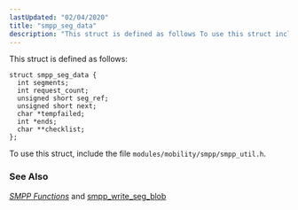 ```yaml
---
lastUpdated: "02/04/2020"
title: "smpp_seg_data"
description: "This struct is defined as follows To use this struct include the file modules mobility smpp smpp util h Chapter 46 SMPP Functions and smpp write seg blob..."
---
```


This struct is defined as follows:

```
struct smpp_seg_data {
  int segments;
  int request_count;
  unsigned short seg_ref;
  unsigned short next;
  char *tempfailed;
  int *ends;
  char **checklist;
};
```

To use this struct, include the file `modules/mobility/smpp/smpp_util.h`.

### <a name="idp40709328"></a> See Also

[*SMPP Functions*](/momentum/3/3-api/smpp) and [smpp_write_seg_blob](/momentum/3/3-api/apis-smpp-write-seg-blob)